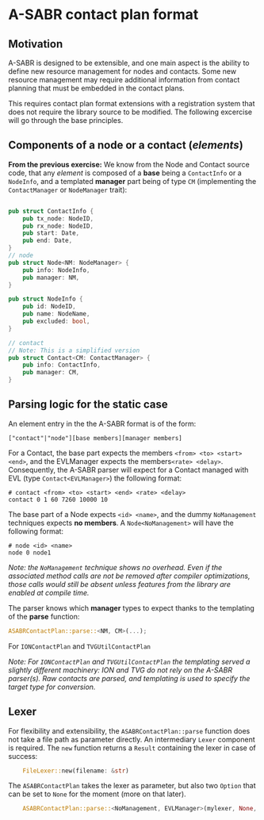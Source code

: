 # A-SABR contact plan format

## Motivation

A-SABR is designed to be extensible, and one main aspect is the ability to define new resource management for nodes and contacts. Some new resource management may require additional information from contact planning that must be embedded in the contact plans.

This requires contact plan format extensions with a registration system that does not require the library source to be modified. The following excercise will go through the base principles.

## Components of a node or a contact (*elements*)

**From the previous exercise:** We know from the Node and Contact source code, that any *element* is composed of a **base** being a `ContactInfo` or a `NodeInfo`, and a templated **manager** part being of type `CM` (implementing the `ContactManager` or `NodeManager` trait):

```rust

pub struct ContactInfo {
    pub tx_node: NodeID,
    pub rx_node: NodeID,
    pub start: Date,
    pub end: Date,
}
// node
pub struct Node<NM: NodeManager> {
    pub info: NodeInfo,
    pub manager: NM,
}

pub struct NodeInfo {
    pub id: NodeID,
    pub name: NodeName,
    pub excluded: bool,
}

// contact
// Note: This is a simplified version
pub struct Contact<CM: ContactManager> {
    pub info: ContactInfo,
    pub manager: CM,
}
```

## Parsing logic for the static case

An element entry in the the A-SABR format is of the form:
```
["contact"|"node"][base members][manager members]
```
For a Contact, the base part expects the members `<from> <to> <start> <end>`, and the EVLManager expects the members`<rate> <delay>`. Consequently, the A-SABR parser will expect for a Contact managed with EVL (type `Contact<EVLManager>`) the following format:
```
# contact <from> <to> <start> <end> <rate> <delay>
contact 0 1 60 7260 10000 10
```
The base part of a Node expects `<id> <name>`, and the dummy `NoManagement` techniques expects **no members**. A `Node<NoManagement>` will have the following format:
```
# node <id> <name>
node 0 node1
```
*Note: the `NoManagement` technique shows no overhead. Even if the associated method calls are not be removed after compiler optimizations, those calls would still be absent unless features from the library are enabled at compile time.*

The parser knows which **manager** types to expect thanks to the templating of the **parse** function:

```rust
ASABRContactPlan::parse::<NM, CM>(...);
```
For `IONContactPlan` and `TVGUtilContactPlan`

*Note: For `IONContactPlan` and `TVGUtilContactPlan` the templating served a slightly different machinery: ION and TVG do not rely on the A-SABR parser(s). Raw contacts are parsed, and templating is used to specify the target type for conversion.*

## Lexer

For flexibility and extensibility, the `ASABRContactPlan::parse` function does not take a file path as parameter directly. An intermediary `Lexer` component is required. The `new` function returns a `Result` containing the lexer in case of success:

```rust
    FileLexer::new(filename: &str)
```

The `ASABRContactPlan` takes the lexer as parameter, but also two `Option` that can be set to `None` for the moment (more on that later).

```rust
    ASABRContactPlan::parse::<NoManagement, EVLManager>(mylexer, None, None)
```